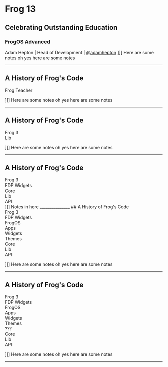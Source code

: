 # Frog 13
## Celebrating Outstanding Education
### FrogOS Advanced

Adam Hepton | Head of Development | [@adamhepton](http://twitter.com/adamhepton)
]]]
Here are some notes oh yes here are some notes
_______________
## A History of Frog's Code
<div class="history">
	<div class="app" data-name="frogclassic">
		<span>Frog Teacher</span>
	</div>
</div>

]]]
Here are some notes oh yes here are some notes
_______________
## A History of Frog's Code
<div class="history">
	<div class="app" data-name="frogclassic">
		<span>Frog 3</span>
	</div>
	<div class="app" data-name="core">
		<span>Lib</span>
	</div>
</div>

]]]
Here are some notes oh yes here are some notes
_______________
## A History of Frog's Code
<div class="history">
	<div class="app" data-name="frogclassic">
		<span>Frog 3</span>
		<div>
			<span>FDP Widgets</span>
		</div>
	</div>
	<div class="app" data-name="core">
		<span>Core</span>
		<div>
			<span>Lib</span>
		</div>
		<div>
			<span>API</span>
		</div>
	</div>
</div>
]]]
Notes in here
_______________
## A History of Frog's Code
<div class="history">
	<div class="horizontal">
		<div class="app" data-name="frogclassic">
			<span>Frog 3</span>
			<div>
				<span>FDP Widgets</span>
			</div>
		</div>
		<div class="app" data-name="frogos">
			<span>FrogOS</span>
			<div>
				<span>Apps</span>
			</div>
			<div>
				<span>Widgets</span>
			</div>
			<div>
				<span>Themes</span>
			</div>
		</div>
	</div>
	<div class="app" data-name="core">
		<span>Core</span>
		<div>
			<span>Lib</span>
		</div>
		<div>
			<span>API</span>
		</div>
	</div>
</div>

]]]
Here are some notes oh yes here are some notes
_______________
## A History of Frog's Code
<div class="history">
	<div class="horizontal">
		<div class="app" data-name="frogclassic">
			<span>Frog 3</span>
			<div>
				<span>FDP Widgets</span>
			</div>
		</div>
		<div class="app" data-name="frogos">
			<span>FrogOS</span>
			<div>
				<span>Apps</span>
			</div>
			<div>
				<span>Widgets</span>
			</div>
			<div>
				<span>Themes</span>
			</div>
		</div>
		<div class="app">
			<span>???</span>
		</div>
	</div>
	<div class="app" data-name="core">
		<span>Core</span>
		<div>
			<span>Lib</span>
		</div>
		<div>
			<span>API</span>
		</div>
	</div>
</div>

]]]
Here are some notes oh yes here are some notes
_______________